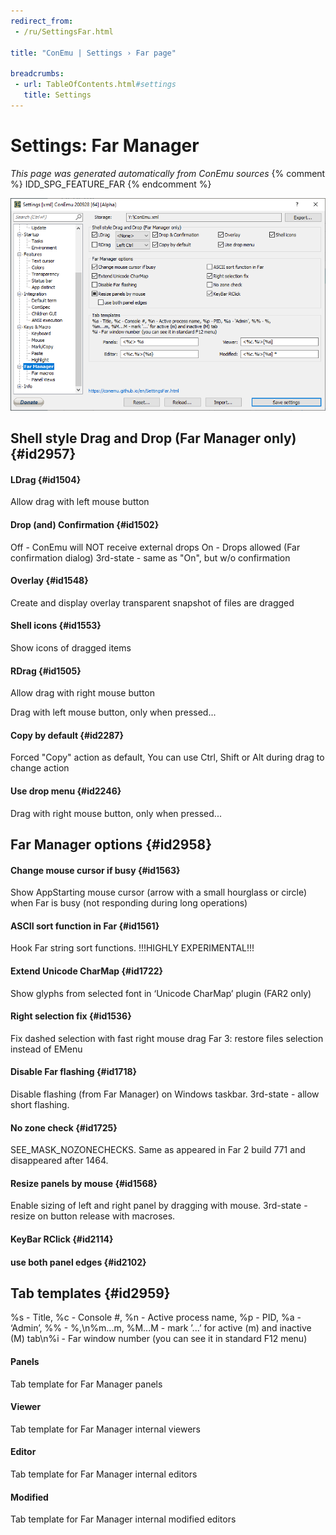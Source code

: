 ```yaml
---
redirect_from:
 - /ru/SettingsFar.html

title: "ConEmu | Settings › Far page"

breadcrumbs:
 - url: TableOfContents.html#settings
   title: Settings
---
```


# Settings: Far Manager

*This page was generated automatically from ConEmu sources*
{% comment %} IDD_SPG_FEATURE_FAR {% endcomment %}

![ConEmu Settings: Far Manager](/img/Settings-Far.png)



## Shell style Drag and Drop (Far Manager only)  {#id2957}

#### LDrag  {#id1504}
Allow drag with left mouse button

#### Drop (and) Confirmation  {#id1502}
Off - ConEmu will NOT receive external drops On - Drops allowed (Far confirmation dialog) 3rd-state - same as "On", but w/o confirmation

#### Overlay  {#id1548}
Create and display overlay transparent snapshot of files are dragged

#### Shell icons  {#id1553}
Show icons of dragged items

#### RDrag  {#id1505}
Allow drag with right mouse button

Drag with left mouse button, only when pressed...

#### Copy by default  {#id2287}
Forced "Copy" action as default, You can use Ctrl, Shift or Alt during drag to change action

#### Use drop menu  {#id2246}




Drag with right mouse button, only when pressed...

## Far Manager options  {#id2958}

#### Change mouse cursor if busy  {#id1563}
Show AppStarting mouse cursor (arrow with a small hourglass or circle) when Far is busy (not responding during long operations)

#### ASCII sort function in Far  {#id1561}
Hook Far string sort functions. !!!HIGHLY EXPERIMENTAL!!!

#### Extend Unicode CharMap  {#id1722}
Show glyphs from selected font in ‘Unicode CharMap’ plugin (FAR2 only)

#### Right selection fix  {#id1536}
Fix dashed selection with fast right mouse drag Far 3: restore files selection instead of EMenu

#### Disable Far flashing  {#id1718}
Disable flashing (from Far Manager) on Windows taskbar. 3rd-state - allow short flashing.

#### No zone check  {#id1725}
SEE_MASK_NOZONECHECKS. Same as appeared in Far 2 build 771 and disappeared after 1464.

#### Resize panels by mouse  {#id1568}
Enable sizing of left and right panel by dragging with mouse. 3rd-state - resize on button release with macroses.

#### KeyBar RClick  {#id2114}


#### use both panel edges  {#id2102}




## Tab templates  {#id2959}



%s - Title, %c - Console #, %n - Active process name, %p - PID, %a - ‘Admin’, %% - %,\n%m...m, %M...M - mark ’...’ for active (m) and inactive (M) tab\n%i - Far window number (you can see it in standard F12 menu)



#### Panels
Tab template for Far Manager panels

#### Viewer
Tab template for Far Manager internal viewers

#### Editor
Tab template for Far Manager internal editors

#### Modified
Tab template for Far Manager internal modified editors



